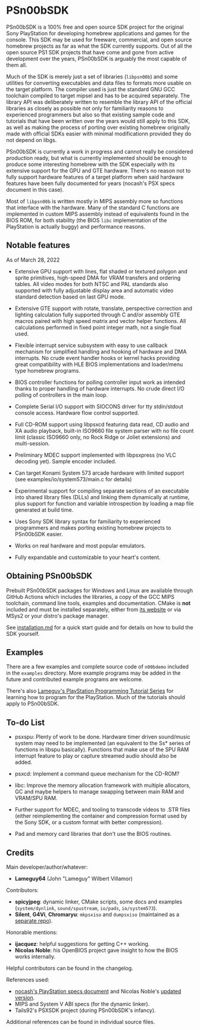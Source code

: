 
# PSn00bSDK

PSn00bSDK is a 100% free and open source SDK project for the original Sony
PlayStation for developing homebrew applications and games for the console.
This SDK may be used for freeware, commercial, and open source homebrew
projects as far as what the SDK currently supports. Out of all the open
source PS1 SDK projects that have come and gone from active development
over the years, PSn00bSDK is arguably the most capable of them all.

Much of the SDK is merely just a set of libraries (`libpsn00b`) and some
utilities for converting executables and data files to formats more usable
on the target platform. The compiler used is just the standard GNU GCC
toolchain compiled to target mipsel and has to be acquired separately.
The library API was deliberately written to resemble the library API of the
official libraries as closely as possible not only for familiarity reasons
to experienced programmers but also so that existing sample code and tutorials
that have been written over the years would still apply to this SDK, as well
as making the process of porting over existing homebrew originally made with
official SDKs easier with minimal modificationn provided they do not depend
on libgs.

PSn00bSDK is currently a work in progress and cannot really be considered
production ready, but what is currently implemented should be enough to
produce some interesting homebrew with the SDK especially with its extensive
support for the GPU and GTE hardware. There's no reason not to fully support
hardware features of a target platform when said hardware features have been
fully documented for years (nocash's PSX specs document in this case).

Most of `libpsn00b` is written mostly in MIPS assembly more so functions that
interface with the hardware. Many of the standard C functions are implemented
in custom MIPS assembly instead of equivalents found in the BIOS ROM, for both
stability (the BIOS `libc` implementation of the PlayStation is actually buggy)
and performance reasons.


## Notable features

As of March 28, 2022

* Extensive GPU support with lines, flat shaded or textured polygon and sprite
  primitives, high-speed DMA for VRAM transfers and ordering tables. All video
  modes for both NTSC and PAL standards also supported with fully adjustable
  display area and automatic video standard detection based on last GPU mode.

* Extensive GTE support with rotate, translate, perspective correction and
  lighting calculation fully supported through C and/or assembly GTE macros
  paired with high speed matrix and vector helper functions. All calculations
  performed in fixed point integer math, not a single float used.

* Flexible interrupt service subsystem with easy to use callback mechanism for
  simplified handling and hooking of hardware and DMA interrupts. No crude
  event handler hooks or kernel hacks providing great compatibility with
  HLE BIOS implementations and loader/menu type homebrew programs.

* BIOS controller functions for polling controller input work as intended
  thanks to proper handling of hardware interrupts. No crude direct I/O polling
  of controllers in the main loop.
  
* Complete Serial I/O support with SIOCONS driver for tty stdin/stdout
  console access. Hardware flow control supported.

* Full CD-ROM support using libpsxcd featuring data read, CD audio and XA audio
  playback, built-in ISO9660 file system parser with no file count limit
  (classic ISO9660 only, no Rock Ridge or Joliet extensions) and multi-session.
  
* Preliminary MDEC support implemented with libpsxpress (no VLC decoding yet).
  Sample encoder included.

* Can target Konami System 573 arcade hardware with limited support
  (see examples/io/system573/main.c for details)

* Experimental support for compiling separate sections of an executable into
  shared library files (DLLs) and linking them dynamically at runtime, plus
  support for function and variable introspection by loading a map file
  generated at build time.

* Uses Sony SDK library syntax for familiarity to experienced programmers
  and makes porting existing homebrew projects to PSn00bSDK easier.

* Works on real hardware and most popular emulators.

* Fully expandable and customizable to your heart's content.


## Obtaining PSn00bSDK

Prebuilt PSn00bSDK packages for Windows and Linux are available through GitHub
Actions which includes the libraries, a copy of the GCC MIPS toolchain, command
line tools, examples and documentation. CMake is **not** included and must be
installed separately, either from [its website](https://cmake.org/download) or
via MSys2 or your distro's package manager.

See [installation.md](doc/installation.md) for a quick start guide and for
details on how to build the SDK yourself.


## Examples

There are a few examples and complete source code of `n00bdemo` included in the
`examples` directory. More example programs may be added in the future and
contributed example programs are welcome.

There's also [Lameguy's PlayStation Programming Tutorial Series](http://lameguy64.net/tutorials/pstutorials)
for learning how to program for the PlayStation. Much of the tutorials should
apply to PSn00bSDK.


## To-do List

* psxspu: Plenty of work to be done. Hardware timer driven sound/music
  system may need to be implemented (an equivalent to the Ss* series of
  functions in libspu basically). Functions that make use of the SPU RAM
  interrupt feature to play or capture streamed audio should also be added.

* psxcd: Implement a command queue mechanism for the CD-ROM?

* libc: Improve the memory allocation framework with multiple allocators, GC
  and maybe helpers to manage swapping between main RAM and VRAM/SPU RAM.

* Further support for MDEC, and tooling to transcode videos to .STR files
  (either reimplementing the container and compression format used by the Sony
  SDK, or a custom format with better compression).

* Pad and memory card libraries that don't use the BIOS routines.


## Credits

Main developer/author/whatever:

* **Lameguy64** (John "Lameguy" Wilbert Villamor)

Contributors:

* **spicyjpeg**: dynamic linker, CMake scripts, some docs and examples
  (`system/dynlink`, `sound/spustream`, `io/pads`, `io/system573`).
* **Silent**, **G4Vi**, **Chromaryu**: `mkpsxiso` and `dumpsxiso` (maintained
  as a [separate repo](https://github.com/Lameguy64/mkpsxiso)).

Honorable mentions:

* **ijacquez**: helpful suggestions for getting C++ working.
* **Nicolas Noble**: his OpenBIOS project gave insight to how the BIOS works
  internally.

Helpful contributors can be found in the changelog.

References used:

* [nocash's PlayStation specs document](http://problemkaputt.de/psx-spx.htm)
  and Nicolas Noble's [updated version](https://psx-spx.consoledev.net).
* MIPS and System V ABI specs (for the dynamic linker).
* Tails92's PSXSDK project (during PSn00bSDK's infancy).

Additional references can be found in individual source files.
